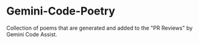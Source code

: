 # Gemini-Code-Poetry
Collection of poems that are generated and added to the "PR Reviews" by Gemini Code Assist.
